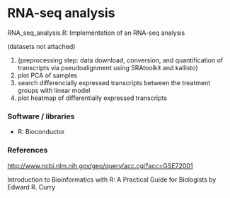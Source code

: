 # RNA-seq analysis

RNA_seq_analysis.R: Implementation of an RNA-seq analysis

(datasets not attached)

1. (preprocessing step: data download, conversion, and quantification of transcripts via pseudoalignment
using SRAtoolkit and kallisto)
1. plot PCA of samples
1. search differencially expressed transcripts between the treatment groups with linear model
1. plot heatmap of differentially expressed transcripts

### Software / libraries

- R: Bioconductor

### References

http://www.ncbi.nlm.nih.gov/geo/query/acc.cgi?acc=GSE72001

Introduction to Bioinformatics with R: A Practical Guide for Biologists by Edward R. Curry



